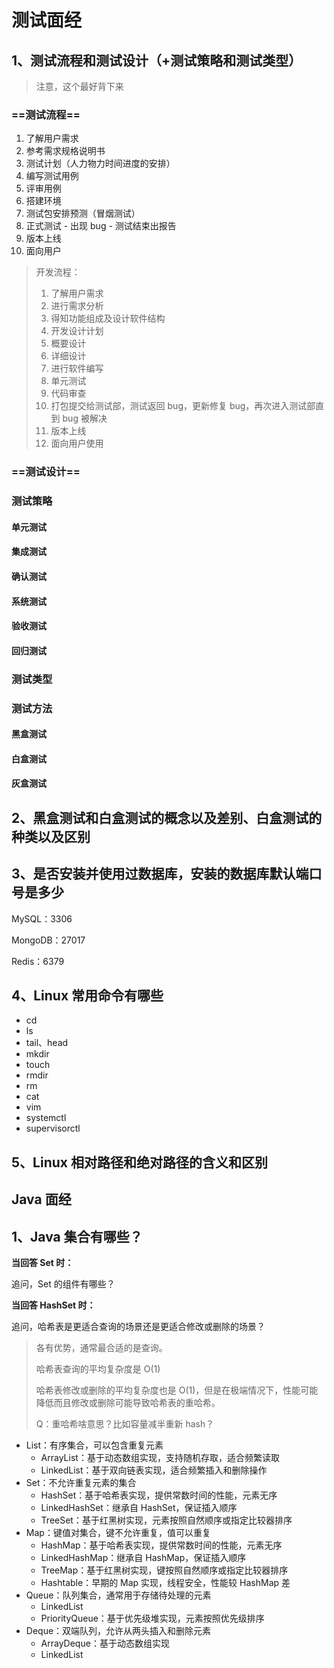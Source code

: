 # 测试面经

## 1、测试流程和测试设计（+测试策略和测试类型）

> 注意，这个最好背下来

### ==测试流程==

1. 了解用户需求
2. 参考需求规格说明书
3. 测试计划（人力物力时间进度的安排）
4. 编写测试用例
5. 评审用例
6. 搭建环境
7. 测试包安排预测（冒烟测试）
8. 正式测试 - 出现 bug - 测试结束出报告
9. 版本上线
10. 面向用户



> 开发流程：
>
> 1. 了解用户需求
> 2. 进行需求分析
> 3. 得知功能组成及设计软件结构
> 4. 开发设计计划
> 5. 概要设计
> 6. 详细设计
> 7. 进行软件编写
> 8. 单元测试
> 9. 代码审查
> 10. 打包提交给测试部，测试返回 bug，更新修复 bug，再次进入测试部直到 bug 被解决
> 11. 版本上线
> 12. 面向用户使用



### ==测试设计==





### 测试策略

#### 单元测试

#### 集成测试

#### 确认测试

#### 系统测试

#### 验收测试

#### 回归测试



### 测试类型



### 测试方法

#### 黑盒测试

#### 白盒测试

#### 灰盒测试









## 2、黑盒测试和白盒测试的概念以及差别、白盒测试的种类以及区别







## 3、是否安装并使用过数据库，安装的数据库默认端口号是多少

MySQL：3306

MongoDB：27017

Redis：6379



## 4、Linux 常用命令有哪些

- cd
- ls
- tail、head
- mkdir
- touch
- rmdir
- rm
- cat
- vim
- systemctl
- supervisorctl



## 5、Linux 相对路径和绝对路径的含义和区别







## Java 面经

## 1、Java 集合有哪些？

**当回答 Set 时：**

追问，Set 的组件有哪些？

**当回答 HashSet 时：**

追问，哈希表是更适合查询的场景还是更适合修改或删除的场景？

> 各有优势，通常最合适的是查询。
>
> 哈希表查询的平均复杂度是 O(1)
>
> 哈希表修改或删除的平均复杂度也是 O(1)，但是在极端情况下，性能可能降低而且修改或删除可能导致哈希表的重哈希。
>
> Q：重哈希啥意思？比如容量减半重新 hash？



- List：有序集合，可以包含重复元素
  - ArrayList：基于动态数组实现，支持随机存取，适合频繁读取
  - LinkedList：基于双向链表实现，适合频繁插入和删除操作
- Set：不允许重复元素的集合
  - HashSet：基于哈希表实现，提供常数时间的性能，元素无序
  - LinkedHashSet：继承自 HashSet，保证插入顺序
  - TreeSet：基于红黑树实现，元素按照自然顺序或指定比较器排序
- Map：键值对集合，键不允许重复，值可以重复
  - HashMap：基于哈希表实现，提供常数时间的性能，元素无序
  - LinkedHashMap：继承自 HashMap，保证插入顺序
  - TreeMap：基于红黑树实现，键按照自然顺序或指定比较器排序
  - Hashtable：早期的 Map 实现，线程安全，性能较 HashMap 差
- Queue：队列集合，通常用于存储待处理的元素
  - LinkedList
  - PriorityQueue：基于优先级堆实现，元素按照优先级排序
- Deque：双端队列，允许从两头插入和删除元素
  - ArrayDeque：基于动态数组实现
  - LinkedList



